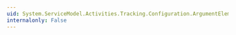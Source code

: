 ```yaml
---
uid: System.ServiceModel.Activities.Tracking.Configuration.ArgumentElementCollection
internalonly: False
---
```

